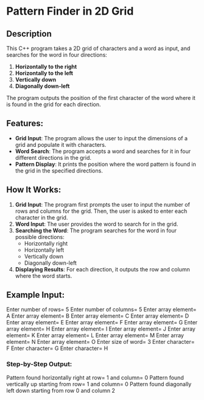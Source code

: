 # Pattern Finder in 2D Grid

## Description
This C++ program takes a 2D grid of characters and a word as input, and searches for the word in four directions:
1. **Horizontally to the right**
2. **Horizontally to the left**
3. **Vertically down**
4. **Diagonally down-left**

The program outputs the position of the first character of the word where it is found in the grid for each direction.

## Features:
- **Grid Input**: The program allows the user to input the dimensions of a grid and populate it with characters.
- **Word Search**: The program accepts a word and searches for it in four different directions in the grid.
- **Pattern Display**: It prints the position where the word pattern is found in the grid in the specified directions.

## How It Works:
1. **Grid Input**: The program first prompts the user to input the number of rows and columns for the grid. Then, the user is asked to enter each character in the grid.
2. **Word Input**: The user provides the word to search for in the grid.
3. **Searching the Word**: The program searches for the word in four possible directions:
   - Horizontally right
   - Horizontally left
   - Vertically down
   - Diagonally down-left
4. **Displaying Results**: For each direction, it outputs the row and column where the word starts.

## Example Input:
Enter number of rows= 5 Enter number of columns= 5 Enter array element= A Enter array element= B Enter array element= C Enter array element= D Enter array element= E Enter array element= F Enter array element= G Enter array element= H Enter array element= I Enter array element= J Enter array element= K Enter array element= L Enter array element= M Enter array element= N Enter array element= O Enter size of word= 3 Enter character= F Enter character= G Enter character= H


### **Step-by-Step Output:**
Pattern found horizontally right at row= 1 and column= 0 Pattern found vertically up starting from row= 1 and column= 0 Pattern found diagonally left down starting from row 0 and column 2